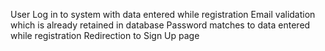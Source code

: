 User Log in to system with data entered while registration
Email validation which is already retained in database
Password matches to data entered while registration
Redirection to Sign Up page 